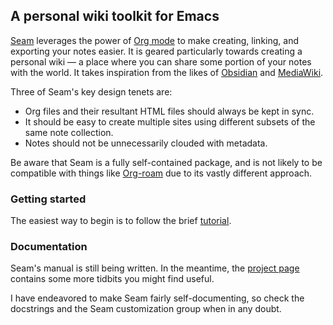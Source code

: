 ## A personal wiki toolkit for Emacs

[Seam](https://wiki.plexwave.org/seam) leverages the power of [Org
mode](https://orgmode.org/) to make creating, linking, and exporting
your notes easier.  It is geared particularly towards creating a
personal wiki — a place where you can share some portion of your notes
with the world.  It takes inspiration from the likes of
[Obsidian](https://obsidian.md/) and
[MediaWiki](https://www.mediawiki.org/wiki/MediaWiki).

Three of Seam's key design tenets are:

- Org files and their resultant HTML files should always be kept in
  sync.
- It should be easy to create multiple sites using different subsets
  of the same note collection.
- Notes should not be unnecessarily clouded with metadata.

Be aware that Seam is a fully self-contained package, and is not
likely to be compatible with things like
[Org-roam](https://www.orgroam.com/) due to its vastly different
approach.

### Getting started

The easiest way to begin is to follow the brief
[tutorial](https://wiki.plexwave.org/seam-tutorial).

### Documentation

Seam's manual is still being written.  In the meantime, the [project
page](https://wiki.plexwave.org/seam) contains some more tidbits you
might find useful.

I have endeavored to make Seam fairly self-documenting, so check the
docstrings and the Seam customization group when in any doubt.

